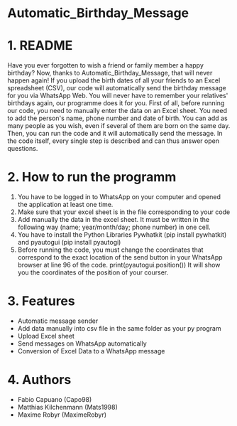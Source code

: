 # Automatic_Birthday_Message
# 1. README
Have you ever forgotten to wish a friend or family member a happy birthday? Now, thanks to Automatic_Birthday_Message, that will never happen again! If you upload the birth dates of all your friends to an Excel spreadsheet (CSV), our code will automatically send the birthday message for you via WhatsApp Web. You will never have to remember your relatives' birthdays again, our programme does it for you. First of all, before running our code, you need to manually enter the data on an Excel sheet. You need to add the person's name, phone number and date of birth. You can add as many people as you wish, even if several of them are born on the same day. Then, you can run the code and it will automatically send the message. In the code itself, every single step is described and can thus answer open questions.
# 2. How to run the programm 
1. You have to be logged in to WhatsApp on your computer and opened the application at least one time. 
2. Make sure that your excel sheet is in the file corresponding to your code
3. Add manually the data in the excel sheet. It must be written in the following way (name; year/month/day; phone number) in one cell.
4. You have to install the Python Libraries Pywhatkit (pip install pywhatkit) and pyautogui (pip install pyautogi)
5. Before running the code, you must change the coordinates that correspond to the exact location of the send button in your WhatsApp browser at line 96 of the code. print(pyautogui.position()) It will show you the coordinates of the position of your courser.
# 3. Features
- Automatic message sender
- Add data manually into csv file in the same folder as your py program
- Upload Excel sheet 
- Send messages on WhatsApp automatically
- Conversion of Excel Data to a WhatsApp message
# 4. Authors
- Fabio Capuano (Capo98)
- Matthias Kilchenmann (Mats1998)
- Maxime Robyr (MaximeRobyr)
